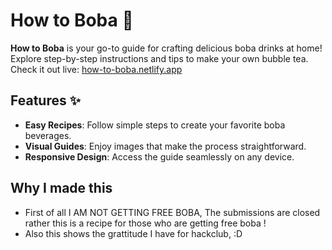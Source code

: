 # How to Boba 🍹

**How to Boba** is your go-to guide for crafting delicious boba drinks at home! Explore step-by-step instructions and tips to make your own bubble tea. Check it out live: [how-to-boba.netlify.app](https://how-to-boba.netlify.app)

## Features ✨

- **Easy Recipes**: Follow simple steps to create your favorite boba beverages.
- **Visual Guides**: Enjoy images that make the process straightforward.
- **Responsive Design**: Access the guide seamlessly on any device.

## Why I made this

- First of all I AM NOT GETTING FREE BOBA, The submissions are closed rather this is a recipe for those who are getting free boba !
- Also this shows the grattitude I have for hackclub, :D

